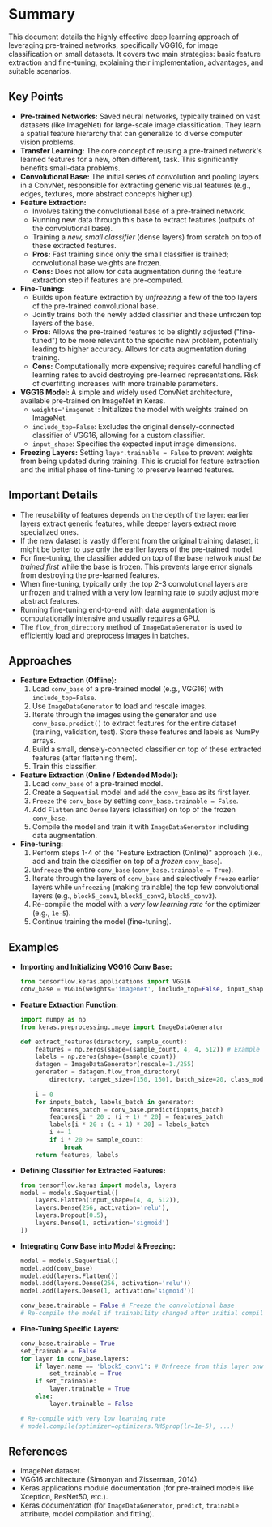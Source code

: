 # Summary
This document details the highly effective deep learning approach of leveraging pre-trained networks, specifically VGG16, for image classification on small datasets. It covers two main strategies: basic feature extraction and fine-tuning, explaining their implementation, advantages, and suitable scenarios.

## Key Points
* **Pre-trained Networks:** Saved neural networks, typically trained on vast datasets (like ImageNet) for large-scale image classification. They learn a spatial feature hierarchy that can generalize to diverse computer vision problems.
* **Transfer Learning:** The core concept of reusing a pre-trained network's learned features for a new, often different, task. This significantly benefits small-data problems.
* **Convolutional Base:** The initial series of convolution and pooling layers in a ConvNet, responsible for extracting generic visual features (e.g., edges, textures, more abstract concepts higher up).
* **Feature Extraction:**
    * Involves taking the convolutional base of a pre-trained network.
    * Running new data through this base to extract features (outputs of the convolutional base).
    * Training a *new, small classifier* (dense layers) from scratch on top of these extracted features.
    * **Pros:** Fast training since only the small classifier is trained; convolutional base weights are frozen.
    * **Cons:** Does not allow for data augmentation during the feature extraction step if features are pre-computed.
* **Fine-Tuning:**
    * Builds upon feature extraction by *unfreezing* a few of the top layers of the pre-trained convolutional base.
    * Jointly trains both the newly added classifier and these unfrozen top layers of the base.
    * **Pros:** Allows the pre-trained features to be slightly adjusted ("fine-tuned") to be more relevant to the specific new problem, potentially leading to higher accuracy. Allows for data augmentation during training.
    * **Cons:** Computationally more expensive; requires careful handling of learning rates to avoid destroying pre-learned representations. Risk of overfitting increases with more trainable parameters.
* **VGG16 Model:** A simple and widely used ConvNet architecture, available pre-trained on ImageNet in Keras.
    * `weights='imagenet'`: Initializes the model with weights trained on ImageNet.
    * `include_top=False`: Excludes the original densely-connected classifier of VGG16, allowing for a custom classifier.
    * `input_shape`: Specifies the expected input image dimensions.
* **Freezing Layers:** Setting `layer.trainable = False` to prevent weights from being updated during training. This is crucial for feature extraction and the initial phase of fine-tuning to preserve learned features.

## Important Details
* The reusability of features depends on the depth of the layer: earlier layers extract generic features, while deeper layers extract more specialized ones.
* If the new dataset is vastly different from the original training dataset, it might be better to use only the earlier layers of the pre-trained model.
* For fine-tuning, the classifier added on top of the base network *must be trained first* while the base is frozen. This prevents large error signals from destroying the pre-learned features.
* When fine-tuning, typically only the top 2-3 convolutional layers are unfrozen and trained with a very low learning rate to subtly adjust more abstract features.
* Running fine-tuning end-to-end with data augmentation is computationally intensive and usually requires a GPU.
* The `flow_from_directory` method of `ImageDataGenerator` is used to efficiently load and preprocess images in batches.

## Approaches
* **Feature Extraction (Offline):**
    1.  Load `conv_base` of a pre-trained model (e.g., VGG16) with `include_top=False`.
    2.  Use `ImageDataGenerator` to load and rescale images.
    3.  Iterate through the images using the generator and use `conv_base.predict()` to extract features for the entire dataset (training, validation, test). Store these features and labels as NumPy arrays.
    4.  Build a small, densely-connected classifier on top of these extracted features (after flattening them).
    5.  Train this classifier.
* **Feature Extraction (Online / Extended Model):**
    1.  Load `conv_base` of a pre-trained model.
    2.  Create a `Sequential` model and `add` the `conv_base` as its first layer.
    3.  `Freeze` the `conv_base` by setting `conv_base.trainable = False`.
    4.  Add `Flatten` and `Dense` layers (classifier) on top of the frozen `conv_base`.
    5.  Compile the model and train it with `ImageDataGenerator` including data augmentation.
* **Fine-tuning:**
    1.  Perform steps 1-4 of the "Feature Extraction (Online)" approach (i.e., add and train the classifier on top of a *frozen* `conv_base`).
    2.  `Unfreeze` the entire `conv_base` (`conv_base.trainable = True`).
    3.  Iterate through the layers of `conv_base` and selectively `freeze` earlier layers while `unfreezing` (making trainable) the top few convolutional layers (e.g., `block5_conv1`, `block5_conv2`, `block5_conv3`).
    4.  Re-compile the model with a *very low learning rate* for the optimizer (e.g., `1e-5`).
    5.  Continue training the model (fine-tuning).

## Examples
* **Importing and Initializing VGG16 Conv Base:**
    ```python
    from tensorflow.keras.applications import VGG16
    conv_base = VGG16(weights='imagenet', include_top=False, input_shape=(150, 150, 3))
    ```
* **Feature Extraction Function:**
    ```python
    import numpy as np
    from keras.preprocessing.image import ImageDataGenerator

    def extract_features(directory, sample_count):
        features = np.zeros(shape=(sample_count, 4, 4, 512)) # Example output shape
        labels = np.zeros(shape=(sample_count))
        datagen = ImageDataGenerator(rescale=1./255)
        generator = datagen.flow_from_directory(
            directory, target_size=(150, 150), batch_size=20, class_mode='binary')
        
        i = 0
        for inputs_batch, labels_batch in generator:
            features_batch = conv_base.predict(inputs_batch)
            features[i * 20 : (i + 1) * 20] = features_batch
            labels[i * 20 : (i + 1) * 20] = labels_batch
            i += 1
            if i * 20 >= sample_count:
                break
        return features, labels
    ```
* **Defining Classifier for Extracted Features:**
    ```python
    from tensorflow.keras import models, layers
    model = models.Sequential([
        layers.Flatten(input_shape=(4, 4, 512)),
        layers.Dense(256, activation='relu'),
        layers.Dropout(0.5),
        layers.Dense(1, activation='sigmoid')
    ])
    ```
* **Integrating Conv Base into Model & Freezing:**
    ```python
    model = models.Sequential()
    model.add(conv_base)
    model.add(layers.Flatten())
    model.add(layers.Dense(256, activation='relu'))
    model.add(layers.Dense(1, activation='sigmoid'))

    conv_base.trainable = False # Freeze the convolutional base
    # Re-compile the model if trainability changed after initial compilation
    ```
* **Fine-Tuning Specific Layers:**
    ```python
    conv_base.trainable = True
    set_trainable = False
    for layer in conv_base.layers:
        if layer.name == 'block5_conv1': # Unfreeze from this layer onwards
            set_trainable = True
        if set_trainable:
            layer.trainable = True
        else:
            layer.trainable = False

    # Re-compile with very low learning rate
    # model.compile(optimizer=optimizers.RMSprop(lr=1e-5), ...)
    ```

## References
* ImageNet dataset.
* VGG16 architecture (Simonyan and Zisserman, 2014).
* Keras applications module documentation (for pre-trained models like Xception, ResNet50, etc.).
* Keras documentation (for `ImageDataGenerator`, `predict`, `trainable` attribute, model compilation and fitting).